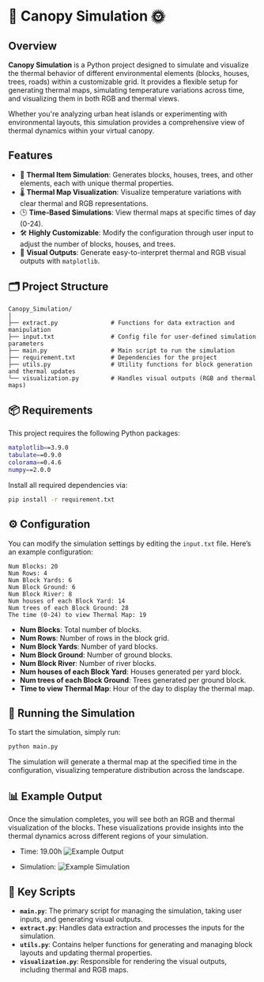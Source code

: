 # 🌳 Canopy Simulation 🌞

## Overview

**Canopy Simulation** is a Python project designed to simulate and visualize the thermal behavior of different environmental elements (blocks, houses, trees, roads) within a customizable grid. It provides a flexible setup for generating thermal maps, simulating temperature variations across time, and visualizing them in both RGB and thermal views.

Whether you're analyzing urban heat islands or experimenting with environmental layouts, this simulation provides a comprehensive view of thermal dynamics within your virtual canopy.

## Features

- 🏡 **Thermal Item Simulation**: Generates blocks, houses, trees, and other elements, each with unique thermal properties.
- 🌡️ **Thermal Map Visualization**: Visualize temperature variations with clear thermal and RGB representations.
- 🕒 **Time-Based Simulations**: View thermal maps at specific times of day (0-24).
- 🛠️ **Highly Customizable**: Modify the configuration through user input to adjust the number of blocks, houses, and trees.
- 🎨 **Visual Outputs**: Generate easy-to-interpret thermal and RGB visual outputs with `matplotlib`.

## 🗂️ Project Structure

```
Canopy_Simulation/
│
├── extract.py               # Functions for data extraction and manipulation
├── input.txt                # Config file for user-defined simulation parameters
├── main.py                  # Main script to run the simulation
├── requirement.txt          # Dependencies for the project
├── utils.py                 # Utility functions for block generation and thermal updates
└── visualization.py         # Handles visual outputs (RGB and thermal maps)
```

## 📦 Requirements

This project requires the following Python packages:

```bash
matplotlib==3.9.0
tabulate==0.9.0
colorama==0.4.6
numpy==2.0.0
```

Install all required dependencies via:

```bash
pip install -r requirement.txt
```

## ⚙️ Configuration

You can modify the simulation settings by editing the `input.txt` file. Here’s an example configuration:

```
Num Blocks: 20
Num Rows: 4
Num Block Yards: 6
Num Block Ground: 6
Num Block River: 8
Num houses of each Block Yard: 14
Num trees of each Block Ground: 28
The time (0-24) to view Thermal Map: 19
```

- **Num Blocks**: Total number of blocks.
- **Num Rows**: Number of rows in the block grid.
- **Num Block Yards**: Number of yard blocks.
- **Num Block Ground**: Number of ground blocks.
- **Num Block River**: Number of river blocks.
- **Num houses of each Block Yard**: Houses generated per yard block.
- **Num trees of each Block Ground**: Trees generated per ground block.
- **Time to view Thermal Map**: Hour of the day to display the thermal map.

## 🚀 Running the Simulation

To start the simulation, simply run:

```bash
python main.py
```

The simulation will generate a thermal map at the specified time in the configuration, visualizing temperature distribution across the landscape.

## 📊 Example Output

Once the simulation completes, you will see both an RGB and thermal visualization of the blocks. These visualizations provide insights into the thermal dynamics across different regions of your simulation.

- Time: 19.00h
  ![Example Output](./map_19.00h.png)

- Simulation:
  ![Example Simulation](./thermal_view_animation.gif)

## 🌟 Key Scripts

- **`main.py`**: The primary script for managing the simulation, taking user inputs, and generating visual outputs.
- **`extract.py`**: Handles data extraction and processes the inputs for the simulation.
- **`utils.py`**: Contains helper functions for generating and managing block layouts and updating thermal properties.
- **`visualization.py`**: Responsible for rendering the visual outputs, including thermal and RGB maps.
